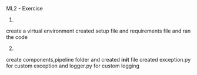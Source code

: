 ML2 - Exercise 

1)
create a virtual environment 
created setup file and requirements file and ran the code  

2) 
create components,pipeline folder and created __init__ file 
created exception.py for custom exception and logger.py for custom logging

